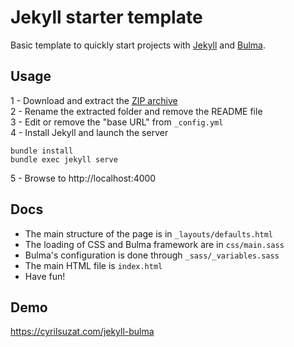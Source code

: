 # Jekyll starter template

Basic template to quickly start projects with [Jekyll](https://jekyllrb.com/) and [Bulma](https://bulma.io/).

## Usage

1 - Download and extract the [ZIP archive](https://github.com/cyrilsuzat/jekyll-bulma/archive/main.zip)  
2 - Rename the extracted folder and remove the README file  
3 - Edit or remove the "base URL" from `_config.yml`  
4 - Install Jekyll and launch the server  

```
bundle install
bundle exec jekyll serve
```

5 - Browse to http://localhost:4000

## Docs

- The main structure of the page is in `_layouts/defaults.html`
- The loading of CSS and Bulma framework are in `css/main.sass`
- Bulma's configuration is done through `_sass/_variables.sass`
- The main HTML file is `index.html`
- Have fun!

## Demo

https://cyrilsuzat.com/jekyll-bulma
